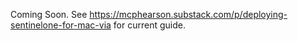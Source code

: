Coming Soon. See https://mcphearson.substack.com/p/deploying-sentinelone-for-mac-via for current guide.
